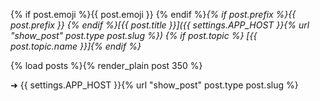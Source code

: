 {% if post.emoji %}{{ post.emoji }} {% endif %}*{% if post.prefix %}{{ post.prefix }} {% endif %}[{{ post.title }}]({{ settings.APP_HOST }}{% url "show_post" post.type post.slug %}) {% if post.topic %} [{{ post.topic.name }}]{% endif %}*

{% load posts %}{% render_plain post 350 %}

➜ {{ settings.APP_HOST }}{% url "show_post" post.type post.slug %}
